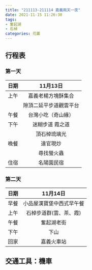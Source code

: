```yaml
---
title: "211113-211114 嘉義兩天一夜"
date: 2021-11-15 11:26:30
tags:
- 奮起湖
- 石棹
categories: 花叢
---
```

## 行程表

<!--more-->

### 第一天
| 日期        | 11月13日                |
|:-------------:|:----------------------:|
| 上午       | 嘉義老楊方塊酥集合           |
||隙頂二延平步道觀雲平台|
|午餐| 台灣小吃（奇山緣）       |
| 下午 | 迷糊步道 霞之道 |
| |頂石棹琉璃光|
|  晚餐    | 達官現炒 |
||尋找螢火蟲|
|住宿|名陽園民宿|

### 第二天 
|  日期 |     11月14日 |
|:---:|:---------------------:|
|早餐| 小品屋漢寶堡中西式早午餐|
|上午| 石棹步道群(雲、茶、霞)|
|午餐| 奮起湖老街|
|下午| 下山|
|回家| 嘉義火車站|

## 交通工具：機車